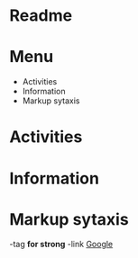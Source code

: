 # Readme

# Menu
- Activities
- Information
- Markup sytaxis

# Activities
# Information
# Markup sytaxis
-tag **for strong**
-link [Google](https://google.com)




